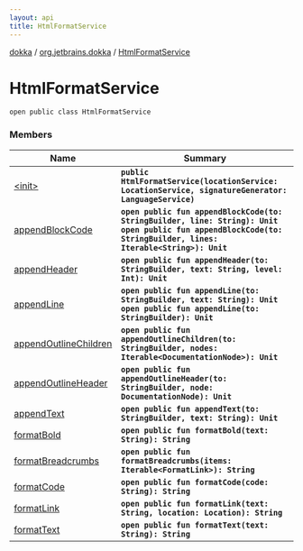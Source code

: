 ```yaml
---
layout: api
title: HtmlFormatService
---
```

[dokka](../../index.html) / [org.jetbrains.dokka](../index.html) / [HtmlFormatService](index.html)


# HtmlFormatService



```
open public class HtmlFormatService
```


### Members

| Name | Summary |
|------|---------|
|[&lt;init&gt;](_init_.html)|**`public HtmlFormatService(locationService: LocationService, signatureGenerator: LanguageService)`**|
|[appendBlockCode](appendBlockCode.html)|**`open public fun appendBlockCode(to: StringBuilder, line: String): Unit`**<br/>**`open public fun appendBlockCode(to: StringBuilder, lines: Iterable<String>): Unit`**|
|[appendHeader](appendHeader.html)|**`open public fun appendHeader(to: StringBuilder, text: String, level: Int): Unit`**|
|[appendLine](appendLine.html)|**`open public fun appendLine(to: StringBuilder, text: String): Unit`**<br/>**`open public fun appendLine(to: StringBuilder): Unit`**|
|[appendOutlineChildren](appendOutlineChildren.html)|**`open public fun appendOutlineChildren(to: StringBuilder, nodes: Iterable<DocumentationNode>): Unit`**|
|[appendOutlineHeader](appendOutlineHeader.html)|**`open public fun appendOutlineHeader(to: StringBuilder, node: DocumentationNode): Unit`**|
|[appendText](appendText.html)|**`open public fun appendText(to: StringBuilder, text: String): Unit`**|
|[formatBold](formatBold.html)|**`open public fun formatBold(text: String): String`**|
|[formatBreadcrumbs](formatBreadcrumbs.html)|**`open public fun formatBreadcrumbs(items: Iterable<FormatLink>): String`**|
|[formatCode](formatCode.html)|**`open public fun formatCode(code: String): String`**|
|[formatLink](formatLink.html)|**`open public fun formatLink(text: String, location: Location): String`**|
|[formatText](formatText.html)|**`open public fun formatText(text: String): String`**|
